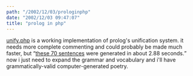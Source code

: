 ```yaml
---
path: "/2002/12/03/prologinphp" 
date: "2002/12/03 09:47:07" 
title: "prolog in php" 
---
```

<a href="http://www.randomchaos.com/source.php?source=http%3A%2F%2Fwww.randomchaos.com%2Funify.php">unify.php</a> is a working implementation of prolog's unification system. it needs more complete commenting and could probably be made much faster, but <q><a href="http://www.randomchaos.com/poetry.php">these 70 sentences</a> were generated in about 2.88 seconds.</q> now i just need to expand the grammar and vocabulary and i'll have grammatically-valid computer-generated poetry.